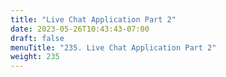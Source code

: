 ```yaml
---
title: "Live Chat Application Part 2"
date: 2023-05-26T10:43:43-07:00
draft: false
menuTitle: "235. Live Chat Application Part 2"
weight: 235
---
```


